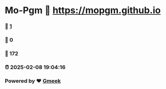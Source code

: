 # Mo-Pgm :link: https://mopgm.github.io 
### :page_facing_up: [1](https://mopgm.github.io/tag.html) 
### :speech_balloon: 0 
### :hibiscus: 172 
### :alarm_clock: 2025-02-08 19:04:16 
### Powered by :heart: [Gmeek](https://github.com/Meekdai/Gmeek)
